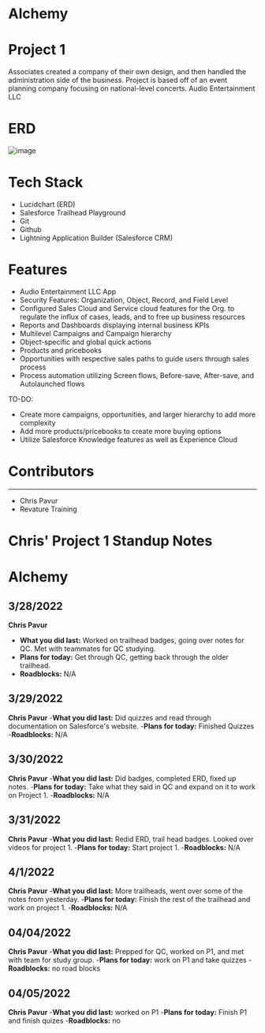 # Alchemy

# Project 1
Associates created a company of their own design, and then handled the administration side of the business.
Project is based off of an event planning company focusing on national-level concerts. Audio Entertainment LLC

# ERD

![image](https://user-images.githubusercontent.com/78577944/167033860-da132ea1-d151-4fa0-8bc4-c366eb1dca90.png)

# Tech Stack
- Lucidchart (ERD) 
- Salesforce Trailhead Playground
- Git
- Github
- Lightning Application Builder (Salesforce CRM)

# Features
- Audio Entertainment LLC App
- Security Features: Organization, Object, Record, and Field Level
- Configured Sales Cloud and Service cloud features for the Org. to regulate the influx of     cases, leads, and to free up business resources
- Reports and Dashboards displaying internal business KPIs
- Multilevel Campaigns and Campaign hierarchy
- Object-specific and global quick actions
- Products and pricebooks
- Opportunities with respective sales paths to guide users through sales process
- Process automation utilizing Screen flows, Before-save, After-save, and Autolaunched flows 

TO-DO:
- Create more campaigns, opportunities, and larger hierarchy to add more complexity
- Add more products/pricebooks to create more buying options
- Utilize Salesforce Knowledge features as well as Experience Cloud

# Contributors
------------------
- Chris Pavur
- Revature Training

# Chris' Project 1 Standup Notes
# Alchemy

## 3/28/2022
**Chris Pavur**
- **What you did last:** Worked on trailhead badges, going over notes for QC. Met with teammates for QC studying. 
- **Plans for today:** Get through QC, getting back through the older trailhead. 
- **Roadblocks:** N/A

## 3/29/2022
**Chris Pavur**
-**What you did last:** Did quizzes and read through documentation on Salesforce's website. 
-**Plans for today:** Finished Quizzes 
-**Roadblocks:** N/A

## 3/30/2022
**Chris Pavur**
-**What you did last:** Did badges, completed ERD, fixed up notes. 
-**Plans for today:** Take what they said in QC and expand on it to work on Project 1. 
-**Roadblocks:** N/A

## 3/31/2022
**Chris Pavur**
-**What you did last:** Redid ERD, trail head badges. Looked over videos for project 1.
-**Plans for today:** Start project 1. 
-**Roadblocks:** N/A

## 4/1/2022
**Chris Pavur**
-**What you did last:** More trailheads, went over some of the notes from yesterday. 
-**Plans for today:** Finish the rest of the trailhead and work on project 1.
-**Roadblocks:** N/A

## 04/04/2022
**Chris Pavur**
-**What you did last:** Prepped for QC, worked on P1, and met with team for study group.
-**Plans for today:** work on P1 and take quizzes 
-**Roadblocks:** no road blocks

## 04/05/2022
**Chris Pavur**
-**What you did last:** worked on P1 
-**Plans for today:** Finish P1 and finish quizes
-**Roadblocks:** no
